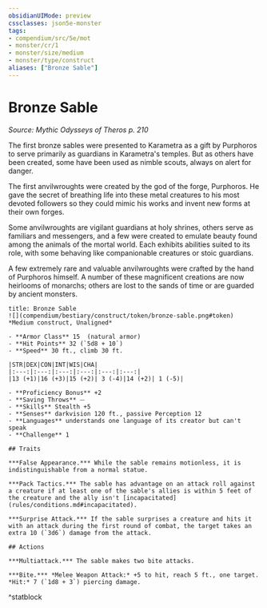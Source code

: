 ```yaml
---
obsidianUIMode: preview
cssclasses: json5e-monster
tags:
- compendium/src/5e/mot
- monster/cr/1
- monster/size/medium
- monster/type/construct
aliases: ["Bronze Sable"]
---
```

# Bronze Sable
*Source: Mythic Odysseys of Theros p. 210*  

The first bronze sables were presented to Karametra as a gift by Purphoros to serve primarily as guardians in Karametra's temples. But as others have been created, some have been used as nimble scouts, always on alert for danger.

The first anvilwroughts were created by the god of the forge, Purphoros. He gave the secret of breathing life into these metal creatures to his most devoted followers so they could mimic his works and invent new forms at their own forges.

Some anvilwroughts are vigilant guardians at holy shrines, others serve as familiars and messengers, and a few were created to emulate beauty found among the animals of the mortal world. Each exhibits abilities suited to its role, with some behaving like companionable creatures or stoic guardians.

A few extremely rare and valuable anvilwroughts were crafted by the hand of Purphoros himself. A number of these magnificent creations are now heirlooms of monarchs; others are lost to the sands of time or are guarded by ancient monsters.

```ad-statblock
title: Bronze Sable
![](compendium/bestiary/construct/token/bronze-sable.png#token)
*Medium construct, Unaligned*

- **Armor Class** 15  (natural armor)
- **Hit Points** 32 (`5d8 + 10`)
- **Speed** 30 ft., climb 30 ft.

|STR|DEX|CON|INT|WIS|CHA|
|:---:|:---:|:---:|:---:|:---:|:---:|
|13 (+1)|16 (+3)|15 (+2)| 3 (-4)|14 (+2)| 1 (-5)|

- **Proficiency Bonus** +2
- **Saving Throws** ⏤
- **Skills** Stealth +5
- **Senses** darkvision 120 ft., passive Perception 12
- **Languages** understands one language of its creator but can't speak
- **Challenge** 1

## Traits

***False Appearance.*** While the sable remains motionless, it is indistinguishable from a normal statue.

***Pack Tactics.*** The sable has advantage on an attack roll against a creature if at least one of the sable's allies is within 5 feet of the creature and the ally isn't [incapacitated](rules/conditions.md#incapacitated).

***Surprise Attack.*** If the sable surprises a creature and hits it with an attack during the first round of combat, the target takes an extra 10 (`3d6`) damage from the attack.

## Actions

***Multiattack.*** The sable makes two bite attacks.

***Bite.*** *Melee Weapon Attack:* +5 to hit, reach 5 ft., one target. *Hit:* 7 (`1d8 + 3`) piercing damage.
```
^statblock